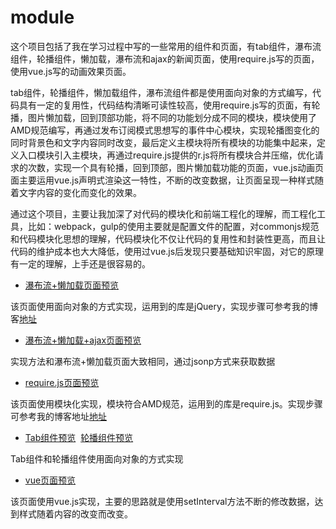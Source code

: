 # module

这个项目包括了我在学习过程中写的一些常用的组件和页面，有tab组件，瀑布流组件，轮播组件，懒加载，瀑布流和ajax的新闻页面，使用require.js写的页面，使用vue.js写的动画效果页面。

tab组件，轮播组件，懒加载组件，瀑布流组件都是使用面向对象的方式编写，代码具有一定的复用性，代码结构清晰可读性较高，使用require.js写的页面，有轮播，图片懒加载，回到顶部功能，将不同的功能划分成不同的模块，模块使用了AMD规范编写，再通过发布订阅模式思想写的事件中心模块，实现轮播图变化的同时背景色和文字内容同时改变，最后定义主模块将所有模块的功能集中起来，定义入口模块引入主模块，再通过require.js提供的r.js将所有模块合并压缩，优化请求的次数，实现一个具有轮播，回到顶部，图片懒加载功能的页面，vue.js动画页面主要运用vue.js声明式渲染这一特性，不断的改变数据，让页面呈现一种样式随着文字内容的变化而变化的效果。

通过这个项目，主要让我加深了对代码的模块化和前端工程化的理解，而工程化工具，比如：webpack，gulp的使用主要就是配置文件的配置，对commonjs规范和代码模块化思想的理解，代码模块化不仅让代码的复用性和封装性更高，而且让代码的维护成本也大大降低，使用过vue.js后发现只要基础知识牢固，对它的原理有一定的理解，上手还是很容易的。


- [瀑布流+懒加载页面预览](http://htmlpreview.github.io/?https://github.com/AllenWalkerC/module/blob/master/%E6%87%92%E5%8A%A0%E8%BD%BD%2B%E7%80%91%E5%B8%83%E6%B5%81/%E6%87%92%E5%8A%A0%E8%BD%BD%2B%E7%80%91%E5%B8%83%E6%B5%81.html)

该页面使用面向对象的方式实现，运用到的库是jQuery，实现步骤可参考我的博客[地址](http://www.jianshu.com/p/2a7a41d57b9a)



- [瀑布流+懒加载+ajax页面预览](http://htmlpreview.github.io/?https://github.com/AllenWalkerC/module/blob/master/%E7%80%91%E5%B8%83%E6%B5%81%2B%E6%87%92%E5%8A%A0%E8%BD%BD%2Bajax/%E6%96%B0%E9%97%BB.html)

实现方法和瀑布流+懒加载页面大致相同，通过jsonp方式来获取数据


- [require.js页面预览](http://caishiran.top/module/requirejs/index.html)

该页面使用模块化实现，模块符合AMD规范，运用到的库是require.js。实现步骤可参考我的博客地址[地址](http://www.jianshu.com/p/aacd4ef1f659)

- [Tab组件预览](http://htmlpreview.github.io/?https://github.com/AllenWalkerC/module/blob/master/tab%E7%BB%84%E4%BB%B6/tab%E7%BB%84%E4%BB%B6.html)
  [轮播组件预览](http://caishiran.top/module/%E8%BD%AE%E6%92%AD%E7%BB%84%E4%BB%B6/carousel.html)
  
Tab组件和轮播组件使用面向对象的方式实现


- [vue页面预览](http://caishiran.top/module/vue%E5%8A%A8%E7%94%BB/vue%E5%8A%A8%E7%94%BB.html)

该页面使用vue.js实现，主要的思路就是使用setInterval方法不断的修改数据，达到样式随着内容的改变而改变。
